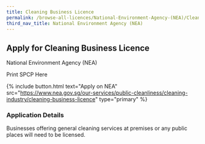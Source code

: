 ```yaml
---
title: Cleaning Business Licence
permalink: /browse-all-licences/National-Environment-Agency-(NEA)/Cleaning-Business-Licence
third_nav_title: National Environment Agency (NEA)
---
```


## Apply for Cleaning Business Licence

National Environment Agency (NEA)

Print SPCP Here

{% include button.html text="Apply on NEA" src="https://www.nea.gov.sg/our-services/public-cleanliness/cleaning-industry/cleaning-business-licence" type="primary" %}

### Application Details
<p>Businesses offering general cleaning services at premises or any public places will need to be licensed.</p>

